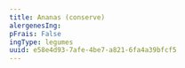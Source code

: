 ```yaml
---
title: Ananas (conserve)
alergenesIng:
pFrais: False
ingType: legumes
uuid: e58e4d93-7afe-4be7-a821-6fa4a39bfcf5
---
```

